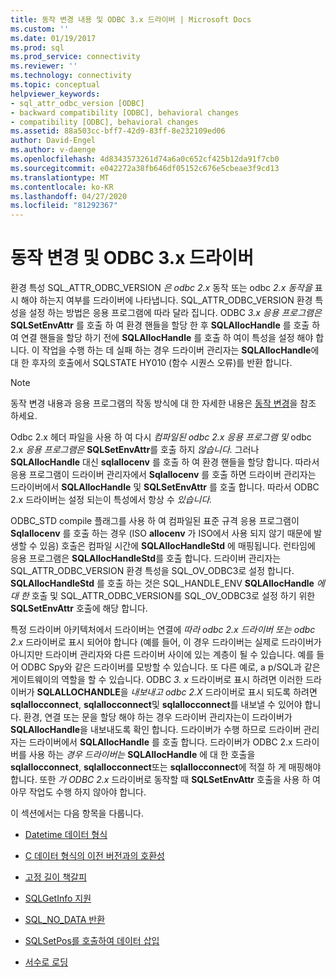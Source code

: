 ```yaml
---
title: 동작 변경 내용 및 ODBC 3.x 드라이버 | Microsoft Docs
ms.custom: ''
ms.date: 01/19/2017
ms.prod: sql
ms.prod_service: connectivity
ms.reviewer: ''
ms.technology: connectivity
ms.topic: conceptual
helpviewer_keywords:
- sql_attr_odbc_version [ODBC]
- backward compatibility [ODBC], behavioral changes
- compatibility [ODBC], behavioral changes
ms.assetid: 88a503cc-bff7-42d9-83ff-8e232109ed06
author: David-Engel
ms.author: v-daenge
ms.openlocfilehash: 4d8343573261d74a6a0c652cf425b12da91f7cb0
ms.sourcegitcommit: e042272a38fb646df05152c676e5cbeae3f9cd13
ms.translationtype: MT
ms.contentlocale: ko-KR
ms.lasthandoff: 04/27/2020
ms.locfileid: "81292367"
---
```

# <a name="behavioral-changes-and-odbc-3x-drivers"></a>동작 변경 및 ODBC 3.x 드라이버
환경 특성 SQL_ATTR_ODBC_VERSION *은 odbc 2.x* 동작 또는 odbc *2.x 동작을* 표시 해야 하는지 여부를 드라이버에 나타냅니다. SQL_ATTR_ODBC_VERSION 환경 특성을 설정 하는 방법은 응용 프로그램에 따라 달라 집니다. ODBC *3.x 응용 프로그램은* **SQLSetEnvAttr** 를 호출 하 여 환경 핸들을 할당 한 후 **SQLAllocHandle** 를 호출 하 여 연결 핸들을 할당 하기 전에 **SQLAllocHandle** 를 호출 하 여이 특성을 설정 해야 합니다. 이 작업을 수행 하는 데 실패 하는 경우 드라이버 관리자는 **SQLAllocHandle**에 대 한 후자의 호출에서 SQLSTATE HY010 (함수 시퀀스 오류)를 반환 합니다.  
  
> [!NOTE]  
>  동작 변경 내용과 응용 프로그램의 작동 방식에 대 한 자세한 내용은 [동작 변경](../../../odbc/reference/develop-app/behavioral-changes.md)을 참조 하세요.  
  
 Odbc 2.x 헤더 파일을 사용 하 여 다시 *컴파일된 odbc 2.x 응용 프로그램 및* odbc 2.x *응용 프로그램은* **SQLSetEnvAttr**를 호출 하지 *않습니다.* 그러나 **SQLAllocHandle** 대신 **sqlallocenv** 를 호출 하 여 환경 핸들을 할당 합니다. 따라서 응용 프로그램이 드라이버 관리자에서 **Sqlallocenv** 를 호출 하면 드라이버 관리자는 드라이버에서 **SQLAllocHandle** 및 **SQLSetEnvAttr** 를 호출 합니다. 따라서 ODBC 2.x 드라이버는 설정 되는이 특성에서 항상 수 *있습니다.*  
  
 ODBC_STD compile 플래그를 사용 하 여 컴파일된 표준 규격 응용 프로그램이 **Sqlallocenv** 를 호출 하는 경우 (ISO **allocenv** 가 ISO에서 사용 되지 않기 때문에 발생할 수 있음) 호출은 컴파일 시간에 **SQLAllocHandleStd** 에 매핑됩니다. 런타임에 응용 프로그램은 **SQLAllocHandleStd**를 호출 합니다. 드라이버 관리자는 SQL_ATTR_ODBC_VERSION 환경 특성을 SQL_OV_ODBC3로 설정 합니다. **SQLAllocHandleStd** 를 호출 하는 것은 SQL_HANDLE_ENV **SQLAllocHandle** *에 대 한* 호출 및 SQL_ATTR_ODBC_VERSION를 SQL_OV_ODBC3로 설정 하기 위한 **SQLSetEnvAttr** 호출에 해당 합니다.  
  
 특정 드라이버 아키텍처에서 드라이버는 연결에 *따라 odbc 2.x 드라이버 또는* *odbc 2.x* 드라이버로 표시 되어야 합니다 (예를 들어, 이 경우 드라이버는 실제로 드라이버가 아니지만 드라이버 관리자와 다른 드라이버 사이에 있는 계층이 될 수 있습니다. 예를 들어 ODBC Spy와 같은 드라이버를 모방할 수 있습니다. 또 다른 예로, a p/SQL과 같은 게이트웨이의 역할을 할 수 있습니다. ODBC *3. x* 드라이버로 표시 하려면 이러한 드라이버가 **SQLALLOCHANDLE**을 *내보내고 odbc 2.X* 드라이버로 표시 되도록 하려면 **sqlallocconnect**, **sqlallocconnect**및 **sqlallocconnect**를 내보낼 수 있어야 합니다. 환경, 연결 또는 문을 할당 해야 하는 경우 드라이버 관리자는이 드라이버가 **SQLAllocHandle**을 내보내도록 확인 합니다. 드라이버가 수행 하므로 드라이버 관리자는 드라이버에서 **SQLAllocHandle** 를 호출 합니다. 드라이버가 ODBC 2.x 드라이버를 사용 하는 *경우 드라이버는* **SQLAllocHandle** 에 대 한 호출을 **sqlallocconnect**, **sqlallocconnect**또는 **sqlallocconnect**에 적절 하 게 매핑해야 합니다. 또한 *가 ODBC 2.x* 드라이버로 동작할 때 **SQLSetEnvAttr** 호출을 사용 하 여 아무 작업도 수행 하지 않아야 합니다.  
  
 이 섹션에서는 다음 항목을 다룹니다.  
  
-   [Datetime 데이터 형식](../../../odbc/reference/appendixes/datetime-data-types.md)  
  
-   [C 데이터 형식의 이전 버전과의 호환성](../../../odbc/reference/appendixes/backward-compatibility-of-c-data-types.md)  
  
-   [고정 길이 책갈피](../../../odbc/reference/appendixes/fixed-length-bookmarks.md)  
  
-   [SQLGetInfo 지원](../../../odbc/reference/appendixes/sqlgetinfo-support.md)  
  
-   [SQL_NO_DATA 반환](../../../odbc/reference/appendixes/returning-sql-no-data.md)  
  
-   [SQLSetPos를 호출하여 데이터 삽입](../../../odbc/reference/appendixes/calling-sqlsetpos-to-insert-data.md)  
  
-   [서수로 로딩](../../../odbc/reference/appendixes/loading-by-ordinal.md)
